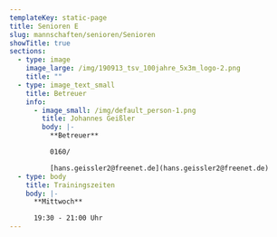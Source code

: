 ```yaml
---
templateKey: static-page
title: Senioren E
slug: mannschaften/senioren/Senioren
showTitle: true
sections:
  - type: image
    image_large: /img/190913_tsv_100jahre_5x3m_logo-2.png
    title: ""
  - type: image_text_small
    title: Betreuer
    info:
      - image_small: /img/default_person-1.png
        title: Johannes Geißler
        body: |-
          **Betreuer**

          0160/

          [hans.geissler2@freenet.de](hans.geissler2@freenet.de)
  - type: body
    title: Trainingszeiten
    body: |-
      **Mittwoch**

      19:30 - 21:00 Uhr
---
```

